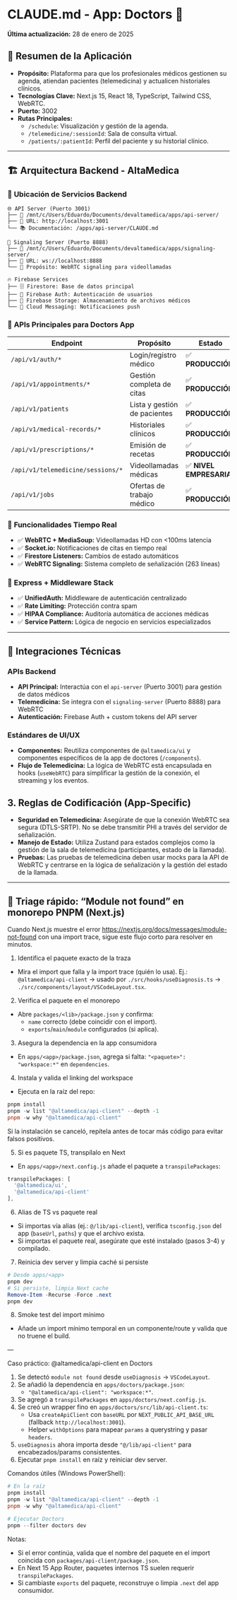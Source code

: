 # CLAUDE.md - App: Doctors 🏥

**Última actualización:** 28 de enero de 2025

## 🎯 Resumen de la Aplicación

- **Propósito:** Plataforma para que los profesionales médicos gestionen su agenda, atiendan pacientes (telemedicina) y actualicen historiales clínicos.
- **Tecnologías Clave:** Next.js 15, React 18, TypeScript, Tailwind CSS, WebRTC.
- **Puerto:** 3002
- **Rutas Principales:**
  - `/schedule`: Visualización y gestión de la agenda.
  - `/telemedicine/:sessionId`: Sala de consulta virtual.
  - `/patients/:patientId`: Perfil del paciente y su historial clínico.

---

## 🏗️ Arquitectura Backend - AltaMedica

### 📍 **Ubicación de Servicios Backend**

```
🌐 API Server (Puerto 3001)
├── 📂 /mnt/c/Users/Eduardo/Documents/devaltamedica/apps/api-server/
├── 🔗 URL: http://localhost:3001
└── 📚 Documentación: /apps/api-server/CLAUDE.md

🎥 Signaling Server (Puerto 8888)
├── 📂 /mnt/c/Users/Eduardo/Documents/devaltamedica/apps/signaling-server/
├── 🔗 URL: ws://localhost:8888
└── 🎯 Propósito: WebRTC signaling para videollamadas

🔥 Firebase Services
├── 🗄️ Firestore: Base de datos principal
├── 🔐 Firebase Auth: Autenticación de usuarios
├── 💾 Firebase Storage: Almacenamiento de archivos médicos
└── 📱 Cloud Messaging: Notificaciones push
```

### 🔌 **APIs Principales para Doctors App**

| Endpoint                          | Propósito                    | Estado                   |
| --------------------------------- | ---------------------------- | ------------------------ |
| `/api/v1/auth/*`                  | Login/registro médico        | ✅ **PRODUCCIÓN**        |
| `/api/v1/appointments/*`          | Gestión completa de citas    | ✅ **PRODUCCIÓN**        |
| `/api/v1/patients`                | Lista y gestión de pacientes | ✅ **PRODUCCIÓN**        |
| `/api/v1/medical-records/*`       | Historiales clínicos         | ✅ **PRODUCCIÓN**        |
| `/api/v1/prescriptions/*`         | Emisión de recetas           | ✅ **PRODUCCIÓN**        |
| `/api/v1/telemedicine/sessions/*` | Videollamadas médicas        | ✅ **NIVEL EMPRESARIAL** |
| `/api/v1/jobs`                    | Ofertas de trabajo médico    | ✅ **PRODUCCIÓN**        |

### 🚀 **Funcionalidades Tiempo Real**

- ✅ **WebRTC + MediaSoup:** Videollamadas HD con <100ms latencia
- ✅ **Socket.io:** Notificaciones de citas en tiempo real
- ✅ **Firestore Listeners:** Cambios de estado automáticos
- ✅ **WebRTC Signaling:** Sistema completo de señalización (263 líneas)

### 🔐 **Express + Middleware Stack**

- ✅ **UnifiedAuth:** Middleware de autenticación centralizado
- ✅ **Rate Limiting:** Protección contra spam
- ✅ **HIPAA Compliance:** Auditoría automática de acciones médicas
- ✅ **Service Pattern:** Lógica de negocio en servicios especializados

---

## 🔗 Integraciones Técnicas

### APIs Backend

- **API Principal:** Interactúa con el `api-server` (Puerto 3001) para gestión de datos médicos
- **Telemedicina:** Se integra con el `signaling-server` (Puerto 8888) para WebRTC
- **Autenticación:** Firebase Auth + custom tokens del API server

### Estándares de UI/UX

- **Componentes:** Reutiliza componentes de `@altamedica/ui` y componentes específicos de la app de doctores (`/components`).
- **Flujo de Telemedicina:** La lógica de WebRTC está encapsulada en hooks (`useWebRTC`) para simplificar la gestión de la conexión, el streaming y los eventos.

## 3. Reglas de Codificación (App-Specific)

- **Seguridad en Telemedicina:** Asegúrate de que la conexión WebRTC sea segura (DTLS-SRTP). No se debe transmitir PHI a través del servidor de señalización.
- **Manejo de Estado:** Utiliza Zustand para estados complejos como la gestión de la sala de telemedicina (participantes, estado de la llamada).
- **Pruebas:** Las pruebas de telemedicina deben usar mocks para la API de WebRTC y centrarse en la lógica de señalización y la gestión del estado de la llamada.

---

## 🧪 Triage rápido: “Module not found” en monorepo PNPM (Next.js)

Cuando Next.js muestre el error https://nextjs.org/docs/messages/module-not-found con una import trace, sigue este flujo corto para resolver en minutos.

1. Identifica el paquete exacto de la traza

- Mira el import que falla y la import trace (quién lo usa). Ej.: `@altamedica/api-client` → usado por `./src/hooks/useDiagnosis.ts` → `./src/components/layout/VSCodeLayout.tsx`.

2. Verifica el paquete en el monorepo

- Abre `packages/<lib>/package.json` y confirma:
  - `name` correcto (debe coincidir con el import).
  - `exports`/`main`/`module` configurados (si aplica).

3. Asegura la dependencia en la app consumidora

- En `apps/<app>/package.json`, agrega si falta: `"<paquete>": "workspace:*"` en `dependencies`.

4. Instala y valida el linking del workspace

- Ejecuta en la raíz del repo:

```powershell
pnpm install
pnpm -w list "@altamedica/api-client" --depth -1
pnpm -w why "@altamedica/api-client"
```

Si la instalación se canceló, repítela antes de tocar más código para evitar falsos positivos.

5. Si es paquete TS, transpílalo en Next

- En `apps/<app>/next.config.js` añade el paquete a `transpilePackages`:

```js
transpilePackages: [
  '@altamedica/ui',
  '@altamedica/api-client'
],
```

6. Alias de TS vs paquete real

- Si importas vía alias (ej.: `@/lib/api-client`), verifica `tsconfig.json` del app (`baseUrl`, `paths`) y que el archivo exista.
- Si importas el paquete real, asegúrate que esté instalado (pasos 3-4) y compilado.

7. Reinicia dev server y limpia caché si persiste

```powershell
# Desde apps/<app>
pnpm dev
# Si persiste, limpia Next cache
Remove-Item -Recurse -Force .next
pnpm dev
```

8. Smoke test del import mínimo

- Añade un import mínimo temporal en un componente/route y valida que no truene el build.

—

Caso práctico: @altamedica/api-client en Doctors

1. Se detectó `module not found` desde `useDiagnosis` → `VSCodeLayout`.
2. Se añadió la dependencia en `apps/doctors/package.json`:
   - `"@altamedica/api-client": "workspace:*"`.
3. Se agregó a `transpilePackages` en `apps/doctors/next.config.js`.
4. Se creó un wrapper fino en `apps/doctors/src/lib/api-client.ts`:
   - Usa `createApiClient` con `baseURL` por `NEXT_PUBLIC_API_BASE_URL` (fallback `http://localhost:3001`).
   - Helper `withOptions` para mapear `params` a querystring y pasar `headers`.
5. `useDiagnosis` ahora importa desde `"@/lib/api-client"` para encabezados/params consistentes.
6. Ejecutar `pnpm install` en raíz y reiniciar dev server.

Comandos útiles (Windows PowerShell):

```powershell
# En la raíz
pnpm install
pnpm -w list "@altamedica/api-client" --depth -1
pnpm -w why "@altamedica/api-client"

# Ejecutar Doctors
pnpm --filter doctors dev
```

Notas:

- Si el error continúa, valida que el nombre del paquete en el import coincida con `packages/api-client/package.json`.
- En Next 15 App Router, paquetes internos TS suelen requerir `transpilePackages`.
- Si cambiaste `exports` del paquete, reconstruye o limpia `.next` del app consumidor.
